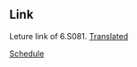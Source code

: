 ## Link
Leture link of 6.S081.
[Translated](https://mit-public-courses-cn-translatio.gitbook.io/mit6-s081/lec01-introduction-and-examples/1.1-ke-cheng-jian-jie)

[Schedule](https://pdos.csail.mit.edu/6.828/2020/schedule.html)
